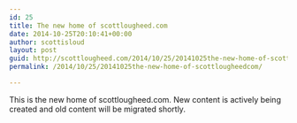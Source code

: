 ```yaml
---
id: 25
title: The new home of scottlougheed.com
date: 2014-10-25T20:10:41+00:00
author: scottisloud
layout: post
guid: http://scottlougheed.com/2014/10/25/20141025the-new-home-of-scottlougheedcom/
permalink: /2014/10/25/20141025the-new-home-of-scottlougheedcom/

---
```

This is the new home of scottlougheed.com. New content is actively being created and old content will be migrated shortly.&nbsp;
